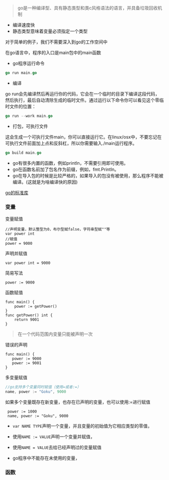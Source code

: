 
> go是一种编译型、具有静态类型和类c风格语法的语言，并具备垃圾回收机制

- 编译速度快
- 静态类型意味着变量必须指定一个类型



对于简单的例子，我们不需要深入到go的工作空间中

在go语言中，程序的入口是main包中的main函数

- go程序运行命令

```go
go run main.go

```

- 编译

go run会先编译然后再运行你的代码，它会在一个临时的目录下编译这段代码，然后执行，最后自动清除生成的临时文件。通过运行以下命令你可以看见这个零临时文件的位置：

```go
go run --work main.go

```

- 打包，可执行文件

这会生成一个可执行文件main，你可以直接运行它。在linux/osx中，不要忘记在可执行文件前面加上点和反斜杠，所以你需要输入./main运行程序。

```go
go build main.go
```

- go有很多内置的函数，例如println，不需要引用即可使用。
- go在函数名前加了包名作为前缀，例如，fmt.Println。
- go在导入包的时候是比较严格的，如果导入的包没有被使用，那么程序不能被编译。(这就是为啥编译快的原因)


[go的标准库](https://golang.org/pkg/)



### 变量

变量赋值

```
//声明变量，默认整型为0，布尔型赋false，字符串型赋""等
var power int
//赋值
power = 9000

```

声明并赋值
```
var power int = 9000
```
简易写法
```
power := 9000
```
函数赋值
```
func main() {
    power := getPower()
}
func getPower() int {
    return 9001
}
```

> 在一个代码范围内变量只能被声明一次

错误的声明
```
func main() {
   power := 9000
   power := 9001
}

```



多变量赋值


```go
//go支持多个变量同时赋值（使用=或者:=）
name, power := "Goku", 9000

```
如果多个变量既存在新变量，也存在已声明的变量，也可以使用:=进行赋值

```
 power := 1000
 name, power := "Goku", 9000

```

- `var NAME TYPE`声明一个变量，并且变量的初始值为它相应类型的零值，
- 使用`NAME := VALUE`声明一个变量并赋值，
- 使用`NAME = VALUE`去给已经声明过的变量赋值


- go程序中不能存在未使用的变量，




### 函数






